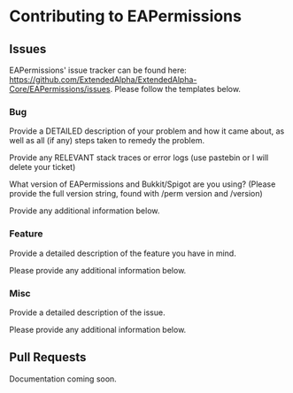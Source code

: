 # Contributing to EAPermissions

## Issues

EAPermissions' issue tracker can be found here: https://github.com/ExtendedAlpha/ExtendedAlpha-Core/EAPermissions/issues. Please follow the templates below.

### Bug

Provide a DETAILED description of your problem and how it came about, as well as all (if any) steps taken to remedy the problem.


Provide any RELEVANT stack traces or error logs (use pastebin or I will delete your ticket)


What version of EAPermissions and Bukkit/Spigot are you using? (Please provide the full version string, found with /perm version and /version)


Provide any additional information below.

### Feature

Provide a detailed description of the feature you have in mind.

Please provide any additional information below.

### Misc

Provide a detailed description of the issue.

Please provide any additional information below.

## Pull Requests

Documentation coming soon.